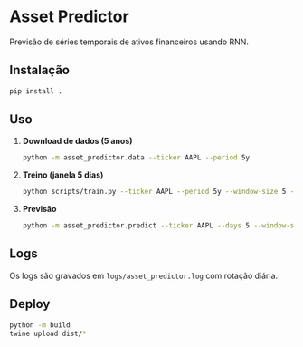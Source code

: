 # Asset Predictor

Previsão de séries temporais de ativos financeiros usando RNN.

## Instalação

```bash
pip install .
```

## Uso

1. **Download de dados (5 anos)**
   ```bash
   python -m asset_predictor.data --ticker AAPL --period 5y
   ```
2. **Treino (janela 5 dias)**
   ```bash
   python scripts/train.py --ticker AAPL --period 5y --window-size 5 --epochs 10
   ```
3. **Previsão**
   ```bash
   python -m asset_predictor.predict --ticker AAPL --days 5 --window-size 5
   ```

## Logs

Os logs são gravados em `logs/asset_predictor.log` com rotação diária.

## Deploy

```bash
python -m build
twine upload dist/*
```
